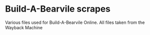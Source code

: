 # Build-A-Bearvile scrapes
Various files used for Build-A-Bearvile Online. All files taken from the Wayback Machine
